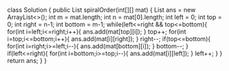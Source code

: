 class Solution {
    public List<Integer> spiralOrder(int[][] mat) {
        List<Integer> ans = new ArrayList<>();
        int m = mat.length;
        int n = mat[0].length;
        int left = 0;
        int top = 0;
        int right = n-1;
        int bottom = m-1;
        while(left<=right && top<=bottom){
            for(int i=left;i<=right;i++){
                ans.add(mat[top][i]);
            }
            top++;
            for(int i=top;i<=bottom;i++){
                ans.add(mat[i][right]);
            }
            right--;
            if(top<=bottom){
            for(int i=right;i>=left;i--){
                ans.add(mat[bottom][i]);
            }
            bottom--;
            }
            if(left<=right){
            for(int i=bottom;i>=top;i--){
                ans.add(mat[i][left]);
            }
            left++;
            }
        }
        return ans;
    }
}
